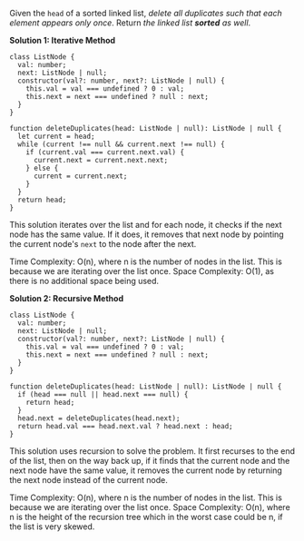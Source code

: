 Given the `head` of a sorted linked list, *delete all duplicates such that each element appears only once*. Return *the linked list **sorted** as well*.

**Solution 1: Iterative Method**

```tsx
class ListNode {
  val: number;
  next: ListNode | null;
  constructor(val?: number, next?: ListNode | null) {
    this.val = val === undefined ? 0 : val;
    this.next = next === undefined ? null : next;
  }
}

function deleteDuplicates(head: ListNode | null): ListNode | null {
  let current = head;
  while (current !== null && current.next !== null) {
    if (current.val === current.next.val) {
      current.next = current.next.next;
    } else {
      current = current.next;
    }
  }
  return head;
}
```

This solution iterates over the list and for each node, it checks if the next node has the same value. If it does, it removes that next node by pointing the current node's `next` to the node after the next.

Time Complexity: O(n), where n is the number of nodes in the list. This is because we are iterating over the list once.
Space Complexity: O(1), as there is no additional space being used.

**Solution 2: Recursive Method**

```tsx
class ListNode {
  val: number;
  next: ListNode | null;
  constructor(val?: number, next?: ListNode | null) {
    this.val = val === undefined ? 0 : val;
    this.next = next === undefined ? null : next;
  }
}

function deleteDuplicates(head: ListNode | null): ListNode | null {
  if (head === null || head.next === null) {
    return head;
  }
  head.next = deleteDuplicates(head.next);
  return head.val === head.next.val ? head.next : head;
}
```

This solution uses recursion to solve the problem. It first recurses to the end of the list, then on the way back up, if it finds that the current node and the next node have the same value, it removes the current node by returning the next node instead of the current node.

Time Complexity: O(n), where n is the number of nodes in the list. This is because we are iterating over the list once.
Space Complexity: O(n), where n is the height of the recursion tree which in the worst case could be n, if the list is very skewed.
